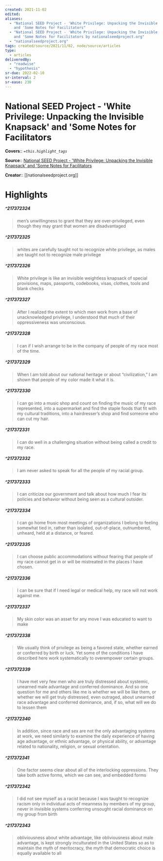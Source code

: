 ```yaml
---
created: 2021-11-02
edited: 
aliases:
  - "National SEED Project - 'White Privilege: Unpacking the Invisible Knapsack'
    and 'Some Notes for Facilitators"
  - "National SEED Project - 'White Privilege: Unpacking the Invisible Knapsack'
    and 'Some Notes for Facilitators by nationalseedproject.org"
  - "nationalseedproject.org"
tags: created/source/2021/11/02, node/source/articles
type:
  - articles
deliveredBy:
  - "readwise"
  - "hypothesis"
sr-due: 2022-02-10
sr-interval: 2
sr-ease: 230
---
```

# National SEED Project - 'White Privilege: Unpacking the Invisible Knapsack' and 'Some Notes for Facilitators

**Covers**:: 
*`=this.highlight_tags`*

**Source**:: [National SEED Project - 'White Privilege: Unpacking the Invisible Knapsack' and 'Some Notes for Facilitators](https://nationalseedproject.org/Key-SEED-Texts/white-privilege-unpacking-the-invisible-knapsack)

**Creator**:: [[nationalseedproject.org]]

# Highlights
##### ^217372324
  
> men’s unwillingness to grant that they are over-privileged, even though they may grant that women are disadvantaged 

##### ^217372325
  
> whites are carefully taught not to recognize white privilege, as males are taught not to recognize male privilege 

##### ^217372326
  
> White privilege is like an invisible weightless knapsack of special provisions, maps, passports, codebooks, visas, clothes, tools and blank checks 

##### ^217372327
  
> After I realized the extent to which men work from a base of unacknowledged privilege, I understood that much of their oppressiveness was unconscious. 

##### ^217372328
  
> I can if I wish arrange to be in the company of people of my race most of the time. 

##### ^217372329
  
> When I am told about our national heritage or about “civilization,” I am shown that people of my color made it what it is. 

##### ^217372330
  
> I can go into a music shop and count on finding the music of my race represented, into a supermarket and find the staple foods that fit with my cultural traditions, into a hairdresser’s shop and find someone who can cut my hair. 

##### ^217372331
  
> I can do well in a challenging situation without being called a credit to my race. 

##### ^217372332
  
> I am never asked to speak for all the people of my racial group. 

##### ^217372333
  
> I can criticize our government and talk about how much I fear its policies and behavior without being seen as a cultural outsider. 

##### ^217372334
  
> I can go home from most meetings of organizations I belong to feeling somewhat tied in, rather than isolated, out-of-place, outnumbered, unheard, held at a distance, or feared. 

##### ^217372335
  
> I can choose public accommodations without fearing that people of my race cannot get in or will be mistreated in the places I have chosen. 

##### ^217372336
  
> I can be sure that if I need legal or medical help, my race will not work against me. 

##### ^217372337
  
> My skin color was an asset for any move I was educated to want to make 

##### ^217372338
  
> We usually think of privilege as being a favored state, whether earned or conferred by birth or luck. Yet some of the conditions I have described here work systematically to overempower certain groups. 

##### ^217372339
  
> I have met very few men who are truly distressed about systemic, unearned male advantage and conferred dominance. And so one question for me and others like me is whether we will be like them, or whether we will get truly distressed, even outraged, about unearned race advantage and conferred dominance, and, if so, what will we do to lessen them 

##### ^217372340
  
> In addition, since race and sex are not the only advantaging systems at work, we need similarly to examine the daily experience of having age advantage, or ethnic advantage, or physical ability, or advantage related to nationality, religion, or sexual orientation. 

##### ^217372341
  
> One factor seems clear about all of the interlocking oppressions. They take both active forms, which we can see, and embedded forms 

##### ^217372342
  
> I did not see myself as a racist because I was taught to recognize racism only in individual acts of meanness by members of my group, never in invisible systems conferring unsought racial dominance on my group from birth 

##### ^217372343
  
> obliviousness about white advantage, like obliviousness about male advantage, is kept strongly inculturated in the United States so as to maintain the myth of meritocracy, the myth that democratic choice is equally available to all 

